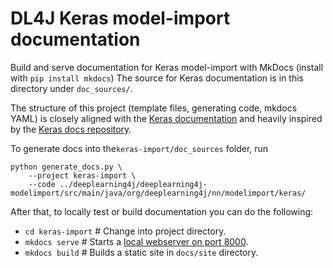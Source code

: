 # DL4J Keras model-import documentation

Build and serve documentation for Keras model-import with MkDocs (install with `pip install mkdocs`)
The source for Keras documentation is in this directory under `doc_sources/`.

The structure of this project (template files, generating code, mkdocs YAML) is closely aligned
with the [Keras documentation](keras.io) and heavily inspired by the [Keras docs repository](https://github.com/keras-team/keras/tree/master/docs).

To generate docs into the`keras-import/doc_sources` folder, run

```
python generate_docs.py \
    --project keras-import \
    --code ../deeplearning4j/deeplearning4j-modelimport/src/main/java/org/deeplearning4j/nn/modelimport/keras/

```

After that, to locally test or build documentation you can do the following:

- `cd keras-import`          # Change into project directory.
- `mkdocs serve`             # Starts a [local webserver on port 8000](localhost:8000).
- `mkdocs build`             # Builds a static site in `docs/site` directory.
